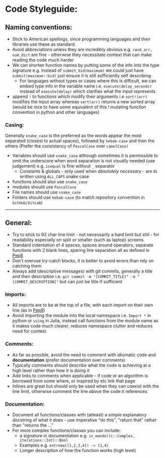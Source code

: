 # Code Styleguide:


## Naming conventions:
- Stick to American spellings, since programming languages and their libraries use these as standard.
- Avoid abbreviations unless they are incredibly obvious e.g. `rand_arr, num_dict` are fine - otherwise they necessitate context that can make reading the code much harder
- We can shorten function names by putting some of the info into the type signature e.g. Instead of `submit_bid(maximum)` we could just have `submit(maximum::bid)` just ensure it is still sufficiently self describing
    - For languages without types or cases where this is difficult, we can embed type info in the variable name i.e. `execute(delay_seconds)` instead of `execute(delay)` which clarifies what the input represents
- append `!` to functions which modify their arguments i.e `sort!(arr)` modifies the input array whereas `sort(arr)` returns a new sorted array
(would be nice to have some equivalent of this ! mutating function convention in python and other languages)


### Casing:
Generally `snake_case` is the preferred as the words appear the most separated (closest to actual spaces), followed by `kebab-case` and then the others (Prefer the consistency of `PascalCase` over `camelCase)`

- Variables should use `snake_case` although sometimes it is permissible to omit the underscore when word separation is not visually needed (use judgement) e.g. `isequal` is fine without `_` separator
    - Constants & globals - only used when _absolutely necessary_ - are to written using `ALL_CAPS` snake case
- functions should also use `snake_case`
- modules should use `PascalCase`
- File names should use `snake_case` 
- Folders should use `kebab-case` (to match repository convention in `GitHub/GitLab`)


---


## General:
- Try to stick to 92 char line limit - not necessarily a hard limit but still - for readability especially on split or smaller (such as laptop) screens
- Standard indentation of 4 spaces, spaces around operators, separate functions with 2 blank lines, sparing line separation all as defined in [Pep8](https://peps.python.org/pep-0008/#blank-lines)
- Don't overuse try-catch blocks, it is better to avoid errors than rely on catching them
- Always add (descriptive messages) with git commits, generally a title and then description i.e. `git commit -m "[COMMIT_TITLE]" -m "[COMMIT_DESCRIPTION]"` but can just be title if sufficient


### Imports:
- All imports are to be at the top of a file, with each import on their own line (as in [Pep8](https://peps.python.org/pep-0008/#imports))
- Avoid importing the module into the local namespace i.e. `Import *` in python or `using` in Julia, instead call functions from the module name as it makes code much clearer, reduces namespace clutter and reduces need for context.


### Comments:
- As far as possible, avoid the need to comment with idiomatic code and **documentation** (prefer documentation over comments)
- Typically comments should describe what the code is achieving at a high level rather than how it is doing it
- Add links to comments when applicable - if code or an algorithm is borrowed from some where, or inspired by etc link that page
- Inlines are great but should only be used when they can coexist with the line limit, otherwise comment the line _above_ the code it references


### Documentation:
- Document all functions/classes with (atleast) a simple explanatory docstring of what it does - use imperative "do this", "return that" rather than "returns the ..."
- For more complex functions/classes you can include:
    - a signature in documentation e.g. `in_mandel(c::Complex, iterations::Int)::Bool`
    - Examples e.g. `extrema([1,2,3,4]) -> (1,4)`
    - Longer description of how the function works (high level)
